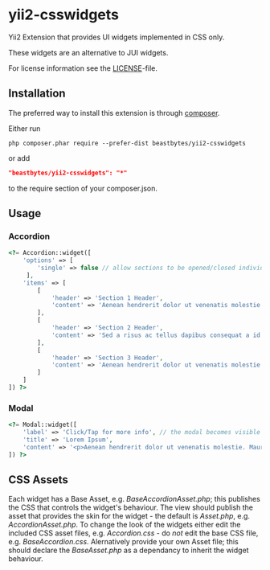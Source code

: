 # yii2-csswidgets
Yii2 Extension that provides UI widgets implemented in CSS only.

These widgets are an alternative to JUI widgets.

For license information see the [LICENSE](LICENSE.md)-file.

## Installation

The preferred way to install this extension is through [composer](http://getcomposer.org/download/).

Either run

```
php composer.phar require --prefer-dist beastbytes/yii2-csswidgets
```

or add

```json
"beastbytes/yii2-csswidgets": "*"
```

to the require section of your composer.json.

## Usage

### Accordion

```php
<?= Accordion::widget([
    'options' => [
        'single' => false // allow sections to be opened/closed individually. TRUE menas only one open section at a time
     ],
    'items' => [
        [
            'header' => 'Section 1 Header',
            'content' => 'Aenean hendrerit dolor ut venenatis molestie. Mauris viverra vulputate tortor sit amet mollis. Etiam sit amet mi eget lectus dictum congue ac sed orci.'
        ],
        [
            'header' => 'Section 2 Header',
            'content' => 'Sed a risus ac tellus dapibus consequat a id orci. Pellentesque mollis finibus tellus ac aliquam. Etiam rutrum nunc eu egestas fringilla. Nam scelerisque odio ac risus cursus, sed mollis sem dapibus. Nunc vel imperdiet ipsum, eu porta ipsum. Aenean augue massa, efficitur vitae blandit vel, accumsan eu ipsum.'
        ],
        [
            'header' => 'Section 3 Header',
            'content' => 'Aenean hendrerit dolor ut venenatis molestie. Mauris viverra vulputate tortor sit amet mollis. Etiam sit amet mi eget lectus dictum congue ac sed orci. Sed ultrices orci mi, at vulputate enim finibus pellentesque. Proin metus sem, tincidunt ac erat sed, auctor feugiat arcu.'
        ]
    ]
]) ?>
```

### Modal

```php
<?= Modal::widget([
    'label' => 'Click/Tap for more info', // the modal becomes visible when this text is clicked/tapped
    'title' => 'Lorem Ipsum',
    'content' => '<p>Aenean hendrerit dolor ut venenatis molestie. Mauris viverra vulputate tortor sit amet mollis. Etiam sit amet mi eget lectus dictum congue ac sed orci.</p><p>Sed a risus ac tellus dapibus consequat a id orci. Pellentesque mollis finibus tellus ac aliquam. Etiam rutrum nunc eu egestas fringilla. Nam scelerisque odio ac risus cursus, sed mollis sem dapibus. Nunc vel imperdiet ipsum, eu porta ipsum. Aenean augue massa, efficitur vitae blandit vel, accumsan eu ipsum.</p><p>Aenean hendrerit dolor ut venenatis molestie. Mauris viverra vulputate tortor sit amet mollis. Etiam sit amet mi eget lectus dictum congue ac sed orci. Sed ultrices orci mi, at vulputate enim finibus pellentesque. Proin metus sem, tincidunt ac erat sed, auctor feugiat arcu.</p>'
]) ?>
```

## CSS Assets

Each widget has a Base Asset, e.g. _BaseAccordionAsset.php_; this publishes the CSS that controls the widget's behaviour. The view should publish the asset that provides the skin for the widget - the default is _<Widget>Asset.php_, e.g. _AccordionAsset.php_. To change the look of the widgets either edit the included CSS asset files, e.g. _Accordion.css_ - do *not* edit the base CSS file, e.g. _BaseAccordion.css_. Alernatively provide your own <Widget>Asset file; this should declare the _Base<Widget>Asset.php_ as a dependancy to inherit the widget behaviour.

